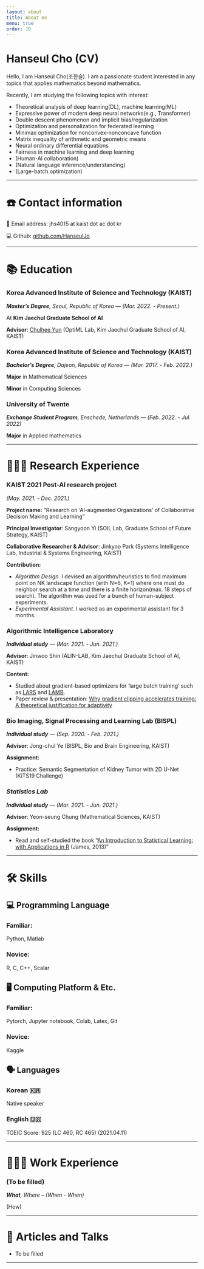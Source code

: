 ```yaml
---
layout: about
title: About me
menu: true
order: 10
---
```


# Hanseul Cho (CV)

Hello, I am Hanseul Cho(조한슬). I am a passionate student interested in any topics that applies mathematics beyond mathematics.

Recently, I am studying the following topics with interest:
 
- Theoretical analysis of deep learning(DL), machine learning(ML)
- Expressive power of modern deep neural networks(e.g., Transformer)
- Double descent phenomenon and implicit bias/regularization
- Optimization and personalization for federated learning
- Minimax optimization for nonconvex-nonconcave function
- Matrix inequality of arithmetic and geometric means
- Neural ordinary differential equations
- Fairness in machine learning and deep learning
- (Human-AI collaboration)
- (Natural language inference/understanding)
- (Large-batch optimization)

---

# ☎️ Contact information

📧 Email address: jhs4015 at kaist dot ac dot kr

💻 Github: [github.com/HanseulJo](https://github.com/HanseulJo)

---

# 📚 Education

### **Korea Advanced Institute of Science and Technology (KAIST)**

***Master’s Degree**, Seoul, Republic of Korea — (Mar. 2022. - Present.)*

At **Kim Jaechul Graduate School of AI**

**Advisor**: [Chulhee Yun](https://chulheey.mit.edu) (OptiML Lab, Kim Jaechul Graduate School of AI, KAIST)


### **Korea Advanced Institute of Science and Technology (KAIST)**

***Bachelor’s Degree**, Dajeon, Republic of Korea — (Mar. 2017. - Feb. 2022.)*

**Major** in Mathematical Sciences

**Minor** in Computing Sciences 


### University of Twente

***Exchange Student Program**, Enschede, Netherlands — (Feb. 2022. - Jul. 2022)*

**Major** in Applied mathematics

---

# 👨🏻‍💻 **Research** Experience

### KAIST 2021 Post-AI research project

*(May. 2021. - Dec. 2021.)*

**Project name:** “Research on ‘AI-augmented Organizations’ of Collaborative Decision Making and Learning”

**Principal Investigator**: Sangyoon Yi (SOIL Lab, Graduate School of Future Strategy, KAIST)

**Collaborative Researcher & Advisor**: Jinkyoo Park (Systems Intelligence Lab, Industrial & Systems Engineering, KAIST)

**Contribution:** 

- *Algorithm Design*. I devised an algorithm/heuristics to find maximum point on NK landscape function (with N=6, K=1) where one must do neighbor search at a time and there is a finite horizon(max. 18 steps of search). The algorithm was used for a bunch of human-subject experiments.
- *Experimental Assistant.* I worked as an experimental assistant for 3 months.

### Algorithmic Intelligence Laboratory

***Individual study** — (Mar. 2021. - Jun. 2021.)*

**Advisor**: Jinwoo Shin (ALIN-LAB, Kim Jaechul Graduate School of AI, KAIST)

**Content:** 

- Studied about gradient-based optimizers for ‘large batch training’ such as [LARS](https://arxiv.org/abs/1708.03888) and [LAMB](https://arxiv.org/abs/1904.00962).
- Paper review & presentation: [Why gradient clipping accelerates training: A theoretical justification for adaptivity](https://arxiv.org/abs/1905.11881)

### Bio Imaging, Signal Processing and Learning Lab (BISPL)

***Individual study** — (Sep. 2020. - Feb. 2021.)*

**Advisor**: Jong-chul Ye (BISPL, Bio and Brain Engineering, KAIST)

**Assignment:** 

- Practice: Semantic Segmentation of Kidney Tumor with 2D U-Net (KiTS19 Challenge)

### *Statistics Lab*

***Individual study** — (Mar. 2021. - Jun. 2021.)*

**Advisor**: Yeon-seung Chung (Mathematical Sciences, KAIST)

**Assignment:** 

- Read and self-studied the book “[An Introduction to Statistical Learning: with Applications in R](https://link.springer.com/book/10.1007/978-1-4614-7138-7) (James, 2013)”

---

# 🛠 Skills

## 💻 Programming Language

### Familiar:

Python, Matlab

### Novice:

R, C, C++, Scalar

## 🖥 Computing Platform & Etc.

### Familiar:

Pytorch, Jupyter notebook, Colab, Latex, Git

### Novice:

Kaggle

## 🗣 Languages

### Korean 🇰🇷

Native speaker 

### English 🇺🇸

TOEIC Score: 925 (LC 460, RC 465) (2021.04.11)

---

# 👨🏻‍🔬 **Work** Experience

### (To be filled)

***What**, Where – (When - When)*

(How)

---

# 📜 Articles and Talks

- To be filled

---